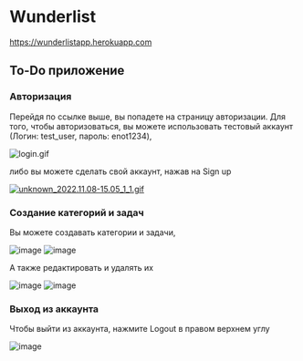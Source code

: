 # Wunderlist
https://wunderlistapp.herokuapp.com

## To-Do приложение
### Авторизация
Перейдя по ссылке выше, вы попадете на страницу авторизации.
Для того, чтобы авторизоваться, вы можете использовать тестовый аккаунт (Логин: test_user, пароль: enot1234),

![login.gif](https://s1.gifyu.com/images/login.gif)


либо вы можете сделать свой аккаунт, нажав на Sign up

[![unknown_2022.11.08-15.05_1_1.gif](https://s4.gifyu.com/images/unknown_2022.11.08-15.05_1_1.gif)](https://gifyu.com/image/SE0me)


### Создание категорий и задач

Вы можете создавать категории и задачи,

<img src="https://i.ibb.co/tXZWGd6/image.png" alt="image" border="0">

<img src="https://i.ibb.co/b72PJDk/image.png" alt="image" border="0">

А также редактировать и удалять их

<img src="https://i.ibb.co/DftWtwq/image.png" alt="image" border="0">

<img src="https://i.ibb.co/K2kD7gj/image.png" alt="image" border="0">

### Выход из аккаунта

Чтобы выйти из аккаунта, нажмите Logout в правом верхнем углу

<img src="https://i.ibb.co/T2dnVK1/image.png" alt="image" border="0">







